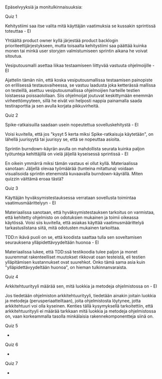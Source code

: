 Epäselvyyksiä ja monitulkinnaisuuksia:

Quiz 1

Kehitystiimi saa itse valita mitä käyttäjän vaatimuksia se kussakin sprintissä toteuttaa - EI

Yhtäältä product owner kyllä järjestää product backlogin prioriteettijärjestykseen, mutta toisaalta kehitystiimi saa päättää kuinka monen tai minkä user storyjen valmistumiseen sprintin aikana he voivat sitoutua.


Vesiputousmalli asettaa liikaa testaamiseen liittyvää vastuuta ohjelmoijille - EI

Ajattelin tämän niin, että koska vesiputousmallissa testaamisen painopiste on erillisessä testausvaiheessa, se vastuu laadusta joka ketterässä mallissa on testeillä, asettuu vesiputousmallissa ohjelmoijien harteille testien loistaessa poissaolollaan. Siis ohjelmoijat joutuvat keskittymään enemmän virheettömyyteen, sillä he eivät voi helposti nappia painamalla saada testiraporttia ja sen avulla korjata pikkuvirheitä.

Quiz 2

Spike-ratkaisuilla saadaan usein nopeutettua sovelluskehitystä - EI

Voisi kuvitella, että jos "kysyt 5 kerta miksi Spike-ratkaisuja käytetään", on lähellä juurisyytä tai juurisyy se, että se nopeuttaa asioita.


Sprintin burndown-käyrän avulla on mahdollista seurata kuinka paljon työtunteja kehittäjillä on vielä jäljellä kyseisessä sprintissä - EI

En oikein ymmärrä miksi tämän vastaus ei ollut kyllä. Materiaalissa sanotaan: Jäljellä olevaa työmäärää (tunteina mitattuna) voidaan visualisoida sprintin etenemistä kuvaavalla burndown-käyrällä. Miten quizzin väittämä eroaa tästä?

Quiz 3

Käyttäjän hyväksymistestauksessa verrataan sovellusta toimintaa vaatimusmäärittelyyn - EI

Materiaalissa sanotaan, että hyväksymistestauksen tarkoitus on varmistaa, että kehitetty ohjelmisto on odotuksien mukainen ja toimii oikeassa käytössä. Voisi siis kuvitella, että asiakas käyttää vaatimusmäärittelyä tarkastuslistana siitä, mitä odotusten mukainen tarkoittaa.


TDD:n ikävä puoli on se, että koodista saattaa tulla sen soveltamisen seurauksena ylläpidettävyydeltään huonoa - EI

Materiaalissa lukee, että TDD:ssä testikoodia tulee paljon ja monet suuremmat rakenteelliset muutokset rikkovat osan testeistä, eli testien ylläpitämisen kustannukset ovat suurehkot. Onko tämä sama asia kuin "ylläpidettävyydeltään huonoa", on hieman tulkinnanvaraista.

Quiz 4

Arkkitehtuurityyli määrää sen, mitä luokkia ja metodeja ohjelmistossa on - EI

Jos tiedetään ohjelmiston arkkitehtuurityyli, tiedetään ainakin joitain luokkia ja metodeja (perusperiaatteiltaan), joita ohjelmistosta löytynee, jotta arkkitehtuuri voi olla kyseinen. Kenties tällä kysymyksellä tarkoitettiin, että arkkitehtuurityyli ei määrää tarkkaan mitä luokkia ja metodeja ohjelmistossa on, vaan korkeammalla tasolla minkälaisia rakennekomponentteja siinä on.

Quiz 5

-

Quiz 6

-

Quiz 7

-
